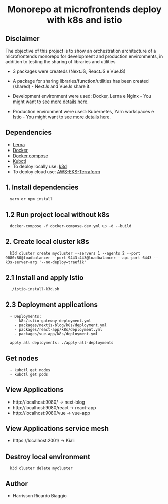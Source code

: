 <h1 align="center">Monorepo at microfrontends deploy with k8s and istio</h1>

## Disclaimer

The objective of this project is to show an orchestration architecture of a microfrontends monorepo for development and production environments, in addition to testing the sharing of libraries and utilities

- 3 packages were createds (NextJS, ReactJS e VueJS)
- A package for sharing libraries/function/utilities has been created (shared) - NextJs and VueJs share it.

- Development environment were used: Docker, Lerna e Nginx - You might want to [see more details here](#).

- Production environment were used: Kubernetes, Yarn workspaces e Istio - You might want to [see more details here](#).


## Dependencies
- [Lerna](https://lerna.js.org/)
- [Docker](https://www.docker.com/products/docker-desktop)
- [Docker compose](https://docs.docker.com/compose/install/)
- [Kubctl](https://kubernetes.io/docs/tasks/tools/)
- To deploy locally use: [k3d](https://k3d.io/)
- To deploy cloud use: [AWS-EKS-Terraform](https://github.com/hawkz94/eks-terraform-k8s)

## 1. Install dependencies
```
  yarn or npm install
```

## 1.2 Run project local without k8s
```
  docker-compose -f docker-compose-dev.yml up -d --build
```

## 2. Create local cluster k8s
```
  k3d cluster create mycluster --servers 1 --agents 2 --port 9080:80@loadbalancer --port 9443:443@loadbalancer --api-port 6443 --k3s-server-arg '--no-deploy=traefik'
```

## 2.1 Install and apply Istio
```
  ./istio-install-k3d.sh
```

## 2.3 Deployment applications
```
  - Deployments:
    - k8s/istio-gateway-deployment.yml
    - packages/nextjs-blog/k8s/deployment.yml
    - packages/react-app/k8s/deployment.yml
    - packages/vue-app/k8s/deployment.yml
```

```
  apply all deployments: ./apply-all-deployments
```



## Get nodes
```
  - kubctl get nodes
  - kubctl get pods
```

## View Applications
  - http://localhost:9080/ -> next-blog
  - http://localhost:9080/react -> react-app
  - http://localhost:9080/vue -> vue-app

## View Applications service mesh
  - https://localhost:2001/ -> Kiali

## Destroy local environment
```
  k3d cluster delete mycluster
```

## Author
- Harrisson Ricardo Biaggio
